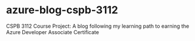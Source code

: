 # azure-blog-cspb-3112
CSPB 3112 Course Project: A blog following my learning path to earning the Azure Developer Associate Certificate
